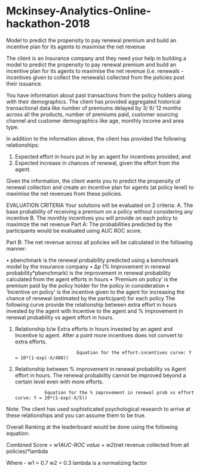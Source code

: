 # Mckinsey-Analytics-Online-hackathon-2018
Model to predict the propensity to pay renewal premium and build an incentive plan for its agents to maximise the net revenue

The client is an Insurance company and they need your help in building a model to predict the propensity to pay renewal premium and build an incentive plan for its agents to maximise the net revenue (i.e. renewals - incentives given to collect the renewals) collected from the policies post their issuance.
 
You have information about past transactions from the policy holders along with their demographics. The client has provided aggregated historical transactional data like number of premiums delayed by 3/ 6/ 12 months across all the products, number of premiums paid, customer sourcing channel and customer demographics like age, monthly income and area type.
 
In addition to the information above, the client has provided the following relationships:
1.	Expected effort in hours put in by an agent for incentives provided; and
2.	Expected increase in chances of renewal, given the effort from the agent.
 
Given the information, the client wants you to predict the propensity of renewal collection and create an incentive plan for agents (at policy level) to maximise the net revenues from these policies.
 
EVALUATION CRITERIA
Your solutions will be evaluated on 2 criteria:
A.	The base probability of receiving a premium on a policy without considering any incentive
B.	The monthly incentives you will provide on each policy to maximize the net revenue 
Part A:
The probabilities predicted by the participants would be evaluated using AUC ROC score.
 
Part B:
The net revenue across all policies will be calculated in the following manner:
 
 
•	pbenchmark is the renewal probability predicted using a benchmark model by the insurance company
•	∆p (% Improvement in renewal probability*pbenchmark) is the improvement in renewal probability calculated from the agent efforts in hours
•	‘Premium on policy’ is the premium paid by the policy holder for the policy in consideration
•	‘Incentive on policy’ is the incentive given to the agent for increasing the chance of renewal (estimated by the participant) for each policy
The following curve provide the relationship between extra effort in hours invested by the agent with Incentive to the agent and % improvement in renewal probability vs agent effort in hours.
 
1.	Relationship b/w Extra efforts in hours invested by an agent and Incentive to agent. After a point more incentives does not convert to extra efforts.
 
 
                               Equation for the effort-incentives curve: Y = 10*(1-exp(-X/400))
 
2.	Relationship between % improvement in renewal probability vs Agent effort in hours. The renewal probability cannot be improved beyond a certain level even with more efforts.
 
 
                   Equation for the % improvement in renewal prob vs effort curve: Y = 20*(1-exp(-X/5))
 
Note: The client has used sophisticated psychological research to arrive at these relationships and you can assume them to be true.
 
 
Overall Ranking at the leaderboard would be done using the following equation:
 
Combined Score = w1*AUC-ROC value + w2*(net revenue collected from all policies)*lambda
 
Where -
w1 = 0.7
w2 = 0.3
lambda is a normalizing factor


